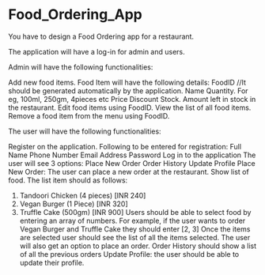 # Food_Ordering_App

You have to design a Food Ordering app for a restaurant.



The application will have a log-in for admin and users.



Admin will have the following functionalities:

Add new food items. Food Item will have the following details:
FoodID //It should be generated automatically by the application.
Name
Quantity. For eg, 100ml, 250gm, 4pieces etc
Price
Discount
Stock. Amount left in stock in the restaurant.
Edit food items using FoodID.
View the list of all food items.
Remove a food item from the menu using FoodID.




The user will have the following functionalities:

Register on the application. Following to be entered for registration:
Full Name
Phone Number
Email
Address
Password
Log in to the application
The user will see 3 options:
Place New Order
Order History
Update Profile
Place New Order: The user can place a new order at the restaurant.
Show list of food. The list item should as follows:
1. Tandoori Chicken (4 pieces) [INR 240]
2. Vegan Burger (1 Piece) [INR 320]
3. Truffle Cake (500gm) [INR 900]
Users should be able to select food by entering an array of numbers. For example, if the user wants to order Vegan Burger and Truffle Cake they should enter [2, 3]
Once the items are selected user should see the list of all the items selected. The user will also get an option to place an order.
Order History should show a list of all the previous orders
Update Profile: the user should be able to update their profile.

